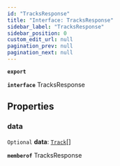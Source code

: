 ```yaml
---
id: "TracksResponse"
title: "Interface: TracksResponse"
sidebar_label: "TracksResponse"
sidebar_position: 0
custom_edit_url: null
pagination_prev: null
pagination_next: null
---
```


**`export`**

**`interface`** TracksResponse

## Properties

### data

 `Optional` **data**: [`Track`](Track.md)[]

**`memberof`** TracksResponse
